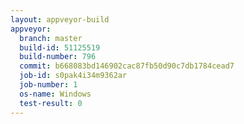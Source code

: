 ```yaml
---
layout: appveyor-build
appveyor:
  branch: master
  build-id: 51125519
  build-number: 796
  commit: b668083bd146902cac87fb50d90c7db1784cead7
  job-id: s0pak4i34m9362ar
  job-number: 1
  os-name: Windows
  test-result: 0
---
```

